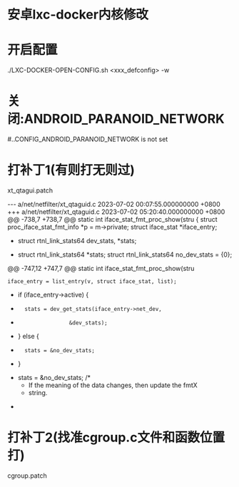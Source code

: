 # 安卓lxc-docker内核修改

# 开启配置

./LXC-DOCKER-OPEN-CONFIG.sh <xxx_defconfig> -w

# 关闭:ANDROID_PARANOID_NETWORK

#..CONFIG_ANDROID_PARANOID_NETWORK is not set

# 打补丁1(有则打无则过)
xt_qtagui.patch

--- a/net/netfilter/xt_qtaguid.c	2023-07-02 00:07:55.000000000 +0800
+++ a/net/netfilter/xt_qtaguid.c	2023-07-02 05:20:40.000000000 +0800
@@ -738,7 +738,7 @@ static int iface_stat_fmt_proc_show(stru
 {
 	struct proc_iface_stat_fmt_info *p = m->private;
 	struct iface_stat *iface_entry;
-	struct rtnl_link_stats64 dev_stats, *stats;
+	struct rtnl_link_stats64 *stats;
 	struct rtnl_link_stats64 no_dev_stats = {0};
 
 
@@ -747,12 +747,7 @@ static int iface_stat_fmt_proc_show(stru
 
 	iface_entry = list_entry(v, struct iface_stat, list);
 
-	if (iface_entry->active) {
-		stats = dev_get_stats(iface_entry->net_dev,
-				      &dev_stats);
-	} else {
-		stats = &no_dev_stats;
-	}
+	stats = &no_dev_stats;
 	/*
 	 * If the meaning of the data changes, then update the fmtX
 	 * string.
   * 
# 打补丁2(找准cgroup.c文件和函数位置打)
cgroup.patch
